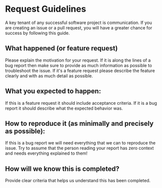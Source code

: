 # Request Guidelines
A key tenant of any successful software project is communication.  If you are creating an issue or a pull request, you will have a greater chance for success by following this guide.

## What happened (or feature request)
Please explain the motivation for your request. If it is along the lines of a bug report then make sure to provide as much information as possible to troubleshoot the issue.  If it's a feature request please describe the feature clearly and with as much detail as possible.

## What you expected to happen:
If this is a feature request it should include acceptance criteria.  If it is a bug report it should describe what the expected behavior was.

## How to reproduce it (as minimally and precisely as possible):
If this is a bug report we will need everything that we can to reproduce the issue.  Try to assume that the person reading your report has zero context and needs everything explained to them!

## How will we know this is completed?
Provide clear criteria that helps us understand this has been completed.
